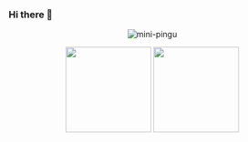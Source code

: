 ### Hi there 👋

<!--
**Thorsson/thorsson** is a ✨ _special_ ✨ repository because its `README.md` (this file) appears on your GitHub profile.

Here are some ideas to get you started:

- 🔭 I’m currently working on ...
- 🌱 I’m currently learning ...
- 👯 I’m looking to collaborate on ...
- 🤔 I’m looking for help with ...
- 💬 Ask me about ...
- 📫 How to reach me: ...
- 😄 Pronouns: ...
- ⚡ Fun fact: ...
-->

<div align="center">

<p align="center"> <img src="https://komarev.com/ghpvc/?username=thorsson&label=Profile%20views&color=0e75b6&style=plastic" alt="mini-pingu" /> </p>

<img height="150px" src="https://github-readme-stats.vercel.app/api?username=thorsson&count_private=true&private=true&include_all_commits=true&show_icons=true&theme=vue-dark&bg_color=0,243848,34495E,2B3842&hide=contribs">
<img height="150px" src="https://github-readme-stats.vercel.app/api/top-langs/?username=thorsson&theme=vue-dark&layout=compact&bg_color=0,243848,34495E,2B3842&private=true">
<br></br>
</a>
<br />
</div>
